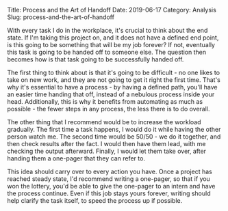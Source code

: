 Title: Process and the Art of Handoff
Date: 2019-06-17
Category: Analysis
Slug: process-and-the-art-of-handoff

With every task I do in the workplace, it's crucial to think about the end state. If I'm taking this project on, and it does not have a defined end point, is this going to be something that will be my job forever? If not, eventually this task is going to be handed off to someone else. The question then becomes how is that task going to be successfully handed off. 

The first thing to think about is that it's going to be difficult - no one likes to take on new work, and they are not going to get it right the first time. That's why it's essential to have a process - by having a defined path, you'll have an easier time handing that off, instead of a nebulous process inside your head. Additionally, this is why it benefits from automating as much as possible - the fewer steps in any process, the less there is to do overall. 

The other thing that I recommend would be to increase the workload gradually. The first time a task happens, I would do it while having the other person watch me. The second time would be 50/50 - we do it together, and then check results after the fact. I would then have them lead, with me checking the output afterward. Finally, I would let them take over, after handing them a one-pager that they can refer to.

This idea should carry over to every action you have. Once a project has reached steady state, I'd recommend writing a one-pager, so that if you won the lottery, you'd be able to give the one-pager to an intern and have the process continue. Even if this job stays yours forever, writing should help clarify the task itself, to speed the process up if possible.